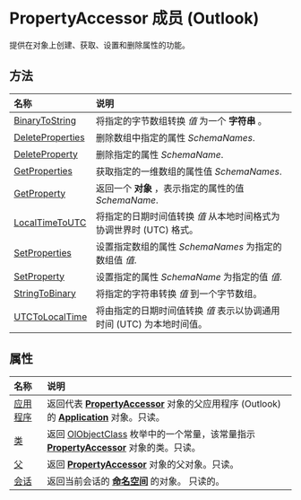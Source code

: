 
# PropertyAccessor 成员 (Outlook)


提供在对象上创建、获取、设置和删除属性的功能。


## 方法



|**名称**|**说明**|
|:-----|:-----|
|[BinaryToString](4a3801af-0a7c-4b8a-7367-600c09047b28.md)|将指定的字节数组转换 _值_ 为一个 **字符串** 。|
|[DeleteProperties](e9c11799-cb75-fd8c-0c98-aca46796bb46.md)|删除数组中指定的属性 _SchemaNames_.|
|[DeleteProperty](9acb52b5-13a7-7363-7e17-83804037f33b.md)|删除指定的属性 _SchemaName_.|
|[GetProperties](f1ba3c52-428a-9e9f-5b81-b68c5f27aa0f.md)|获取指定的一维数组的属性值 _SchemaNames_.|
|[GetProperty](a5f3493b-f302-c7b6-f442-23a7605be1c1.md)|返回一个 **对象** ，表示指定的属性的值 _SchemaName_.|
|[LocalTimeToUTC](c19f60b2-441f-77b3-eb83-9cfd899e3a52.md)|将指定的日期时间值转换 _值_ 从本地时间格式为协调世界时 (UTC) 格式。|
|[SetProperties](bf7c86da-5146-9567-5b7e-3e5e63ee5587.md)|设置指定数组的属性 _SchemaNames_ 为指定的数组值 _值_.|
|[SetProperty](2a97c11d-3f5f-65fe-23d6-8efa40dca303.md)|设置指定的属性 _SchemaName_ 为指定的值 _值_.|
|[StringToBinary](1ea95601-a21f-47d2-7a3c-166c4984fc25.md)|将指定的字符串转换 _值_ 到一个字节数组。|
|[UTCToLocalTime](a56311ac-60ac-4f51-5255-d6840bf6004d.md)|将由指定的日期时间值转换 _值_ 表示以协调通用时间 (UTC) 为本地时间值。|

## 属性



|**名称**|**说明**|
|:-----|:-----|
|[应用程序](51df74aa-6120-519b-3b68-e86e11222264.md)|返回代表  **[PropertyAccessor](2fc91e13-703c-3ec9-9066-ffee7144306c.md)** 对象的父应用程序 (Outlook) 的 **[Application](797003e7-ecd1-eccb-eaaf-32d6ddde8348.md)** 对象。只读。|
|[类](ef4c4ec9-8e80-34de-7699-be1defe52d7c.md)|返回 [OlObjectClass](33d724b3-df3c-2a7f-a80f-93b66d96f588.md) 枚举中的一个常量，该常量指示 **[PropertyAccessor](2fc91e13-703c-3ec9-9066-ffee7144306c.md)** 对象的类。只读。|
|[父](764b07a0-2bfa-1457-b587-bc2559ff72a1.md)|返回  **[PropertyAccessor](2fc91e13-703c-3ec9-9066-ffee7144306c.md)** 对象的父对象。只读。|
|[会话](db33aa4e-ad96-2db8-de9d-7aa9dd1a137f.md)|返回当前会话的 **[命名空间](f0dcaa19-07f5-5d42-a3bf-2e42b7885644.md)** 的对象。 只读的。|
